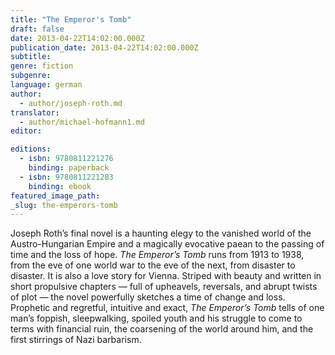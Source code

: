 ```yaml
---
title: "The Emperor's Tomb"
draft: false
date: 2013-04-22T14:02:00.000Z
publication_date: 2013-04-22T14:02:00.000Z
subtitle:
genre: fiction
subgenre:
language: german
author:
  - author/joseph-roth.md
translator:
  - author/michael-hofmann1.md
editor:

editions:
  - isbn: 9780811221276
    binding: paperback
  - isbn: 9780811221283
    binding: ebook
featured_image_path:
_slug: the-emperors-tomb
---
```


Joseph Roth’s final novel is a haunting elegy to the vanished world of the Austro-Hungarian Empire and a magically evocative paean to the passing of time and the loss of hope. _The Emperor’s Tomb_ runs from 1913 to 1938, from the eve of one world war to the eve of the next, from disaster to disaster. It is also a love story for Vienna. Striped with beauty and written in short propulsive chapters — full of upheavels, reversals, and abrupt twists of plot — the novel powerfully sketches a time of change and loss. Prophetic and regretful, intuitive and exact, _The Emperor’s Tomb_ tells of one man’s foppish, sleepwalking, spoiled youth and his struggle to come to terms with financial ruin, the coarsening of the world around him, and the first stirrings of Nazi barbarism. 

